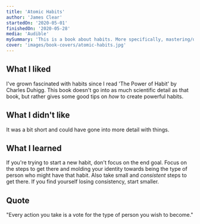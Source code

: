 ```yaml
---
title: 'Atomic Habits'  
author: 'James Clear'  
startedOn: '2020-05-01' 
finishedOn: '2020-05-28' 
media: 'Audible'
mySummary: 'This is a book about habits. More specifically, mastering/developing a system of creating habits.'  
cover: 'images/book-covers/atomic-habits.jpg'  
---
```


## What I liked
I've grown fascinated with habits since I read 'The Power of Habit' by Charles Duhigg. This book doesn't go into as much scientific detail as that book,
but rather gives some good tips on *how* to create powerful habits.

## What I didn't like
It was a bit short and could have gone into more detail with things.

## What I learned
If you're trying to start a new habit, don't focus on the end goal. Focus on the steps to get there and molding your identity towards being the type of 
person who might have that habit. Also take small and *consistent* steps to get there. If you find yourself losing consistency, start smaller.

## Quote
"Every action you take is a vote for the type of person you wish to become."



